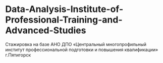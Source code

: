 # Data-Analysis-Institute-of-Professional-Training-and-Advanced-Studies
Стажировка на базе АНО ДПО «Центральный многопрофильный институт профессиональной подготовки и повышения квалификации» г.Пятигорск
